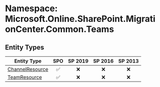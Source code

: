 # Namespace: Microsoft.Online.SharePoint.MigrationCenter.Common.Teams

## Entity Types

Entity Type | SPO | SP 2019 | SP 2016 | SP 2013
----------|:---:|:-------:|:-------:|:-------:
[ChannelResource](./EntityTypes/ChannelResource.md) | ✅ | ❌ | ❌ | ❌
[TeamResource](./EntityTypes/TeamResource.md) | ✅ | ❌ | ❌ | ❌